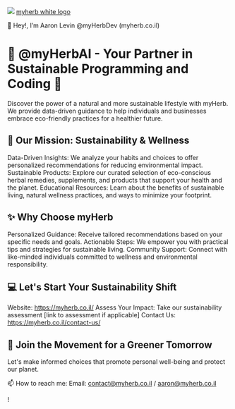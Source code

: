 [![](https://img.shields.io/static/v1?label=Sponsor&message=%E2%9D%A4&logo=GitHub&color=%23fe8e86)](https://github.com/sponsors/myHerbAI)
[myherb white logo](https://github.com/myHerbDev/myHerbDev/assets/137535445/3de98266-bd30-4f12-9811-8f83c808e706)

👋 Hey!, I’m Aaron Levin @myHerbDev (myherb.co.il)

# 🌿 @myHerbAI - Your Partner in Sustainable Programming and Coding 🌿

Discover the power of a natural and more sustainable lifestyle with myHerb. We provide data-driven guidance to help individuals and businesses embrace eco-friendly practices for a healthier future.

## 🌱 Our Mission: Sustainability & Wellness

Data-Driven Insights: We analyze your habits and choices to offer personalized recommendations for reducing environmental impact.
Sustainable Products: Explore our curated selection of eco-conscious herbal remedies, supplements, and products that support your health and the planet.
Educational Resources: Learn about the benefits of sustainable living, natural wellness practices, and ways to minimize your footprint.

## ✨ Why Choose myHerb

Personalized Guidance: Receive tailored recommendations based on your specific needs and goals.
Actionable Steps: We empower you with practical tips and strategies for sustainable living.
Community Support: Connect with like-minded individuals committed to wellness and environmental responsibility.

## 💻 Let's Start Your Sustainability Shift

Website: https://myherb.co.il/
Assess Your Impact: Take our sustainability assessment [link to assessment if applicable]
Contact Us: https://myherb.co.il/contact-us/

## 🙏 Join the Movement for a Greener Tomorrow

Let's make informed choices that promote personal well-being and protect our planet.

📫 How to reach me: 
Email: contact@myherb.co.il / aaron@myherb.co.il
<!---
myHerbDev/myHerbDev is a ✨ special ✨ repository because its `README.md` (this file) appears on your GitHub profile.
You can click the Preview link to take a look at your changes.
--->!

